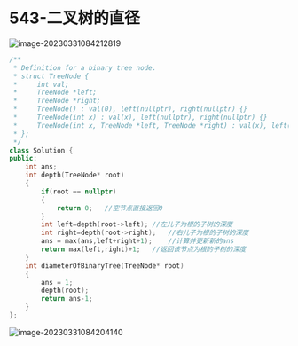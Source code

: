 # 543-二叉树的直径

![image-20230331084212819](https://happygoing.oss-cn-beijing.aliyuncs.com/img/image-20230331084212819.png)

```C++
/**
 * Definition for a binary tree node.
 * struct TreeNode {
 *     int val;
 *     TreeNode *left;
 *     TreeNode *right;
 *     TreeNode() : val(0), left(nullptr), right(nullptr) {}
 *     TreeNode(int x) : val(x), left(nullptr), right(nullptr) {}
 *     TreeNode(int x, TreeNode *left, TreeNode *right) : val(x), left(left), right(right) {}
 * };
 */
class Solution {
public:
    int ans;
    int depth(TreeNode* root)
    {
        if(root == nullptr)
        {
            return 0;   //空节点直接返回0
        }
        int left=depth(root->left); //左儿子为根的子树的深度
        int right=depth(root->right);   //右儿子为根的子树的深度
        ans = max(ans,left+right+1);    //计算并更新新的ans
        return max(left,right)+1;   //返回该节点为根的子树的深度
    }
    int diameterOfBinaryTree(TreeNode* root) 
    {
        ans = 1;
        depth(root);
        return ans-1;
    }
};
```

![image-20230331084204140](https://happygoing.oss-cn-beijing.aliyuncs.com/img/image-20230331084204140.png)